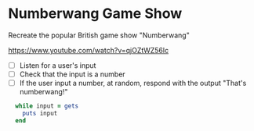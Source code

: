 # Numberwang Game Show

Recreate the popular British game show "Numberwang"

https://www.youtube.com/watch?v=qjOZtWZ56lc

- [ ] Listen for a user's input
- [ ] Check that the input is a number
- [ ] If the user input a number, at random, respond with the output "That's numberwang!"

```ruby
  while input = gets
    puts input
  end
```
